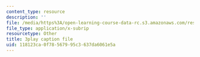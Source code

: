 ```yaml
---
content_type: resource
description: ''
file: /media/https%3A/open-learning-course-data-rc.s3.amazonaws.com/res-6-012-introduction-to-probability-spring-2018/118123ca0f78567995c3637da6061e5a_Xwd4ABlO0Dc.vtt
file_type: application/x-subrip
resourcetype: Other
title: 3play caption file
uid: 118123ca-0f78-5679-95c3-637da6061e5a
---
```

